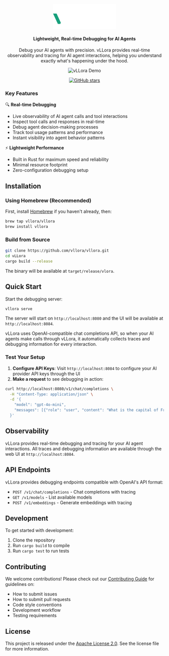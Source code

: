 <div align="center">

<img src="assets/images/logos/logo_dark.svg" width="200px" alt="vLLora Logo">

#### Lightweight, Real-time Debugging for AI Agents

Debug your AI agents with precision. vLLora provides real-time observability and tracing for AI agent interactions, helping you understand exactly what's happening under the hood.

![vLLora Demo](https://raw.githubusercontent.com/vllora/vllora/feat/oss-refactor/assets/gifs/traces.gif)

[![GitHub stars](https://img.shields.io/github/stars/vLLora/vLLora?style=social)](https://github.com/vLLora/vLLora)

</div>

### Key Features

🔍 **Real-time Debugging**
- Live observability of AI agent calls and tool interactions
- Inspect tool calls and responses in real-time
- Debug agent decision-making processes
- Track tool usage patterns and performance
- Instant visibility into agent behavior patterns


⚡ **Lightweight Performance**
- Built in Rust for maximum speed and reliability
- Minimal resource footprint
- Zero-configuration debugging setup

## Installation

### Using Homebrew (Recommended)

First, install [Homebrew](https://brew.sh) if you haven't already, then:

```bash
brew tap vllora/vllora
brew install vllora
```

### Build from Source

```bash
git clone https://github.com/vllora/vllora.git
cd vLLora
cargo build --release
```

The binary will be available at `target/release/vlora`.

## Quick Start

Start the debugging server:

```bash
vllora serve
```

The server will start on `http://localhost:8080` and the UI will be available at `http://localhost:8084`. 

vLLora uses OpenAI-compatible chat completions API, so when your AI agents make calls through vLLora, it automatically collects traces and debugging information for every interaction.

### Test Your Setup

1. **Configure API Keys**: Visit `http://localhost:8084` to configure your AI provider API keys through the UI
2. **Make a request** to see debugging in action:

```bash
curl http://localhost:8080/v1/chat/completions \
  -H "Content-Type: application/json" \
  -d '{
    "model": "gpt-4o-mini",
    "messages": [{"role": "user", "content": "What is the capital of France?"}]
  }'
```

## Observability

vLLora provides real-time debugging and tracing for your AI agent interactions. All traces and debugging information are available through the web UI at `http://localhost:8084`.

## API Endpoints

vLLora provides debugging endpoints compatible with OpenAI's API format:

- `POST /v1/chat/completions` - Chat completions with tracing
- `GET /v1/models` - List available models
- `POST /v1/embeddings` - Generate embeddings with tracing

## Development

To get started with development:

1. Clone the repository
2. Run `cargo build` to compile
3. Run `cargo test` to run tests

## Contributing

We welcome contributions! Please check out our [Contributing Guide](CONTRIBUTING.md) for guidelines on:

- How to submit issues
- How to submit pull requests
- Code style conventions
- Development workflow
- Testing requirements

## License

This project is released under the [Apache License 2.0](./LICENSE.md). See the license file for more information.